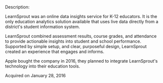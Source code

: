 Description:

LearnSprout was an online data insights service for K-12 educators. It is the only education analytics solution available that uses live data directly from a district's student information system. 

LearnSprout combined assessment results, course grades, and attendance to provide actionable insights into student and school performance. Supported by simple setup, and clear, purposeful design, LearnSprout created an experience that engages and informs.

Apple bought the company in 2016, they planned to integrate LearnSprout's technology into their education tools.

Acquired on January 28, 2016